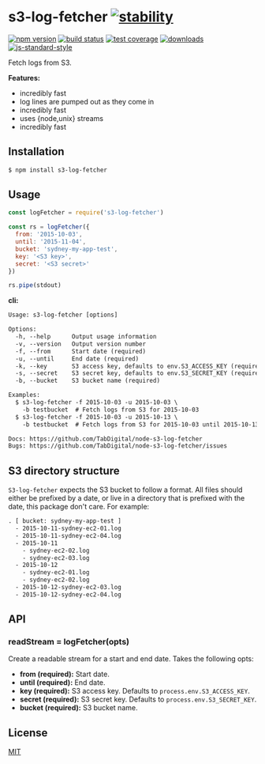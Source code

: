 # s3-log-fetcher [![stability][0]][1]
[![npm version][2]][3] [![build status][4]][5] [![test coverage][6]][7]
[![downloads][8]][9] [![js-standard-style][10]][11]

Fetch logs from S3.

__Features:__
- incredibly fast
- log lines are pumped out as they come in
- incredibly fast
- uses {node,unix} streams
- incredibly fast

## Installation
```sh
$ npm install s3-log-fetcher
```

## Usage
```js
const logFetcher = require('s3-log-fetcher')

const rs = logFetcher({
  from: '2015-10-03',
  until: '2015-11-04',
  bucket: 'sydney-my-app-test',
  key: '<S3 key>',
  secret: '<S3 secret>'
})

rs.pipe(stdout)
```

__cli:__
```txt
Usage: s3-log-fetcher [options]

Options:
  -h, --help      Output usage information
  -v, --version   Output version number
  -f, --from      Start date (required)
  -u, --until     End date (required)
  -k, --key       S3 access key, defaults to env.S3_ACCESS_KEY (required)
  -s, --secret    S3 secret key, defaults to env.S3_SECRET_KEY (required)
  -b, --bucket    S3 bucket name (required)

Examples:
  $ s3-log-fetcher -f 2015-10-03 -u 2015-10-03 \
    -b testbucket  # Fetch logs from S3 for 2015-10-03
  $ s3-log-fetcher -f 2015-10-03 -u 2015-10-13 \
    -b testbucket  # Fetch logs from S3 for 2015-10-03 until 2015-10-13

Docs: https://github.com/TabDigital/node-s3-log-fetcher
Bugs: https://github.com/TabDigital/node-s3-log-fetcher/issues
```

## S3 directory structure
`S3-log-fetcher` expects the S3 bucket to follow a format. All files should
either be prefixed by a date, or live in a directory that is prefixed with the
date, this package don't care. For example:
```txt
. [ bucket: sydney-my-app-test ]
  - 2015-10-11-sydney-ec2-01.log
  - 2015-10-11-sydney-ec2-04.log
  - 2015-10-11
    - sydney-ec2-02.log
    - sydney-ec2-03.log
  - 2015-10-12
    - sydney-ec2-01.log
    - sydney-ec2-02.log
  - 2015-10-12-sydney-ec2-03.log
  - 2015-10-12-sydney-ec2-04.log
```

## API
### readStream = logFetcher(opts)
Create a readable stream for a start and end date. Takes the following opts:
- __from (required):__ Start date.
- __until (required):__ End date.
- __key (required):__ S3 access key. Defaults to `process.env.S3_ACCESS_KEY`.
- __secret (required):__ S3 secret key. Defaults to
  `process.env.S3_SECRET_KEY`.
- __bucket (required):__ S3 bucket name.

## License
[MIT](https://tldrlegal.com/license/mit-license)

[0]: https://img.shields.io/badge/stability-experimental-orange.svg?style=flat-square
[1]: https://nodejs.org/api/documentation.html#documentation_stability_index
[2]: https://img.shields.io/npm/v/s3-log-fetcher.svg?style=flat-square
[3]: https://npmjs.org/package/node-s3-log-fetcher
[4]: https://img.shields.io/travis/TabDigital/node-s3-log-fetcher/master.svg?style=flat-square
[5]: https://travis-ci.org/TabDigital/node-s3-log-fetcher
[6]: https://img.shields.io/codecov/c/github/TabDigital/node-s3-log-fetcher/master.svg?style=flat-square
[7]: https://codecov.io/github/TabDigital/node-s3-log-fetcher
[8]: http://img.shields.io/npm/dm/node-s3-log-fetcher.svg?style=flat-square
[9]: https://npmjs.org/package/node-s3-log-fetcher
[10]: https://img.shields.io/badge/code%20style-standard-brightgreen.svg?style=flat-square
[11]: https://github.com/feross/standard
